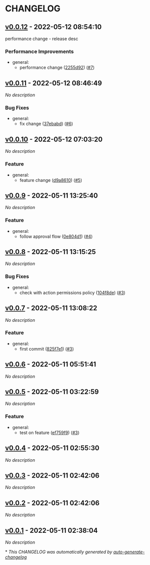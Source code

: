 # CHANGELOG

## [v0.0.12](https://github.com/nostradini/git_beginner/releases/tag/v0.0.12) - 2022-05-12 08:54:10

performance change - release desc

### Performance Improvements

- general:
  - performance change ([2255d92](https://github.com/nostradini/git_beginner/commit/2255d92915429079e571a9be87ea77895b9daccb)) ([#7](https://github.com/nostradini/git_beginner/pull/7))

## [v0.0.11](https://github.com/nostradini/git_beginner/releases/tag/v0.0.11) - 2022-05-12 08:46:49

*No description*

### Bug Fixes

- general:
  - fix change ([37ebabd](https://github.com/nostradini/git_beginner/commit/37ebabd8c5e526cd7cb953f09d10bfcf68e8ce25)) ([#6](https://github.com/nostradini/git_beginner/pull/6))

## [v0.0.10](https://github.com/nostradini/git_beginner/releases/tag/v0.0.10) - 2022-05-12 07:03:20

*No description*

### Feature

- general:
  - feature change ([d9a8610](https://github.com/nostradini/git_beginner/commit/d9a8610a1f0eae0a366472d334d6c3299d277b7a)) ([#5](https://github.com/nostradini/git_beginner/pull/5))

## [v0.0.9](https://github.com/nostradini/git_beginner/releases/tag/v0.0.9) - 2022-05-11 13:25:40

*No description*

### Feature

- general:
  - follow approval flow ([0e804d1](https://github.com/nostradini/git_beginner/commit/0e804d11e6eb03abb4a5f04a9c7ee164869aa812)) ([#4](https://github.com/nostradini/git_beginner/pull/4))

## [v0.0.8](https://github.com/nostradini/git_beginner/releases/tag/v0.0.8) - 2022-05-11 13:15:25

*No description*

### Bug Fixes

- general:
  - check with action permissions policy ([104f8de](https://github.com/nostradini/git_beginner/commit/104f8dee2e2000bdfcf6aca3381b49a4d976405b)) ([#3](https://github.com/nostradini/git_beginner/pull/3))

## [v0.0.7](https://github.com/nostradini/git_beginner/releases/tag/v0.0.7) - 2022-05-11 13:08:22

*No description*

### Feature

- general:
  - first commit ([825f7e1](https://github.com/nostradini/git_beginner/commit/825f7e11f80696fc7c50fe665f6a785fd12f5431)) ([#3](https://github.com/nostradini/git_beginner/pull/3))

## [v0.0.6](https://github.com/nostradini/git_beginner/releases/tag/v0.0.6) - 2022-05-11 05:51:41

*No description*

## [v0.0.5](https://github.com/nostradini/git_beginner/releases/tag/v0.0.5) - 2022-05-11 03:22:59

*No description*

### Feature

- general:
  - test on feature ([ef759f9](https://github.com/nostradini/git_beginner/commit/ef759f9d4a77bc6f71d270f60c654e7ac2cce88f)) ([#3](https://github.com/nostradini/git_beginner/pull/3))

## [v0.0.4](https://github.com/nostradini/git_beginner/releases/tag/v0.0.4) - 2022-05-11 02:55:30

*No description*

## [v0.0.3](https://github.com/nostradini/git_beginner/releases/tag/v0.0.3) - 2022-05-11 02:42:06

*No description*

## [v0.0.2](https://github.com/nostradini/git_beginner/releases/tag/v0.0.2) - 2022-05-11 02:42:06

*No description*

## [v0.0.1](https://github.com/nostradini/git_beginner/releases/tag/v0.0.1) - 2022-05-11 02:38:04

*No description*

\* *This CHANGELOG was automatically generated by [auto-generate-changelog](https://github.com/BobAnkh/auto-generate-changelog)*
